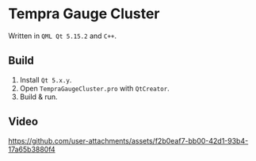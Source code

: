 # Tempra Gauge Cluster

Written in `QML Qt 5.15.2` and `C++`.

## Build

1. Install ``Qt 5.x.y``.
2. Open ``TempraGaugeCluster.pro`` with ``QtCreator``.
3. Build & run.

## Video

https://github.com/user-attachments/assets/f2b0eaf7-bb00-42d1-93b4-17a65b3880f4

